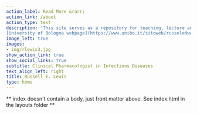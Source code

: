 ```yaml
---
action_label: Read More &rarr;
action_link: /about
action_type: text
description: 'This site serves as a repository for teaching, lecture and research project resources. More information is available via my 
[University of Bologna webpage](https://www.unibo.it/sitoweb/russeledward.lewis), or from my [*curriculum vitae*](https://russlewisbo.github.io/markdown-cv/). <br> <br>Please follow the following link for my [conflict of interest disclosure](http://andrewleach.ca/conflict-of-interest-disclosure/).<br><br>Cover photo credit: Marta Stanzani'
image_left: true
images:
- img/rlewis3.jpg
show_action_link: true
show_social_links: true
subtitle: Clinical Pharmacologist in Infectious Diseases
text_align_left: right
title: Russell E. Lewis
type: home
---
```


\*\* index doesn't contain a body, just front matter above. See index.html in the layouts folder \*\*
